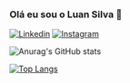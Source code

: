 ### Olá eu sou o Luan Silva 👋

[![Linkedin](https://img.shields.io/badge/LinkedIn-0077B5?style=for-the-badge&logo=linkedin&logoColor=white)](https://www.linkedin.com/in/luan-silva-84a07121b/)
[![Instagram](https://img.shields.io/badge/Instagram-E4405F?style=for-the-badge&logo=instagram&logoColor=white)](https://www.instagram.com/_luanmas/)

![Anurag's GitHub stats](https://github-readme-stats.vercel.app/api?username=luanmas&show_icons=true&theme=dracula)

[![Top Langs](https://github-readme-stats.vercel.app/api/top-langs/?username=luanmas&hide_progress=true)](https://github.com/anuraghazra/github-readme-stats)
</div>
